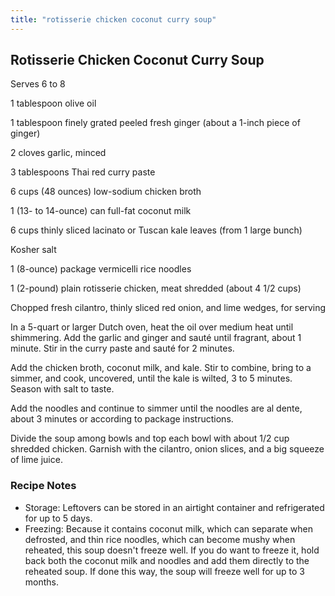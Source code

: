 ```yaml
---
title: "rotisserie chicken coconut curry soup"
---
```

## Rotisserie Chicken Coconut Curry Soup

Serves 6 to 8

1 tablespoon olive oil

1 tablespoon finely grated peeled fresh ginger (about a 1-inch piece of ginger)

2 cloves garlic, minced

3 tablespoons Thai red curry paste

6 cups (48 ounces) low-sodium chicken broth

1 (13- to 14-ounce) can full-fat coconut milk

6 cups thinly sliced lacinato or Tuscan kale leaves (from 1 large bunch)

Kosher salt

1 (8-ounce) package vermicelli rice noodles

1 (2-pound) plain rotisserie chicken, meat shredded (about 4 1/2 cups)

Chopped fresh cilantro, thinly sliced red onion, and lime wedges, for serving

In a 5-quart or larger Dutch oven, heat the oil over medium heat until shimmering. Add the garlic and ginger and sauté until fragrant, about 1 minute. Stir in the curry paste and sauté for 2 minutes.

Add the chicken broth, coconut milk, and kale. Stir to combine, bring to a simmer, and cook, uncovered, until the kale is wilted, 3 to 5 minutes. Season with salt to taste.

Add the noodles and continue to simmer until the noodles are al dente, about 3 minutes or according to package instructions.

Divide the soup among bowls and top each bowl with about 1/2 cup shredded chicken. Garnish with the cilantro, onion slices, and a big squeeze of lime juice.

### Recipe Notes

* Storage: Leftovers can be stored in an airtight container and refrigerated for up to 5 days.
* Freezing: Because it contains coconut milk, which can separate when defrosted, and thin rice noodles, which can become mushy when reheated, this soup doesn't freeze well. If you do want to freeze it, hold back both the coconut milk and noodles and add them directly to the reheated soup. If done this way, the soup will freeze well for up to 3 months.
